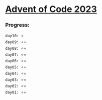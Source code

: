 # [Advent of Code 2023](https://adventofcode.com/)


### Progress:
```
day10: ⭐
day09: ⭐⭐
day08: ⭐⭐
day07: ⭐⭐
day06: ⭐⭐️
day05: ⭐⭐️
day04: ⭐⭐
day03: ⭐⭐️
day02: ⭐⭐
day01: ⭐⭐
```
